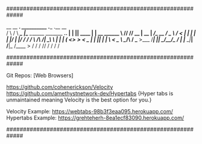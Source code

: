 #############################################################

 __      __      ___.  __________                              .____    .__        __            
/  \    /  \ ____\_ |__\______   \_______  _______  ______.__. |    |   |__| ____ |  | __  ______
\   \/\/   // __ \| __ \|     ___/\_  __ \/  _ \  \/  <   |  | |    |   |  |/    \|  |/ / /  ___/
 \        /\  ___/| \_\ \    |     |  | \(  <_> >    < \___  | |    |___|  |   |  \    <  \___ \ 
  \__/\  /  \___  >___  /____|     |__|   \____/__/\_ \/ ____| |_______ \__|___|  /__|_ \/____  >
       \/       \/    \/                             \/\/              \/       \/     \/     \/ 



#############################################################

Git Repos: [Web Browsers]

https://github.com/cohenerickson/Velocity
https://github.com/amethystnetwork-dev/Hypertabs {Hyper tabs is unmaintained meaning Velocity is the best option for you.}

Velocity Example: https://webtabs-98b3f3eaa095.herokuapp.com/
Hypertabs Example: https://grehteherh-8ea1ecf83090.herokuapp.com/

#############################################################






